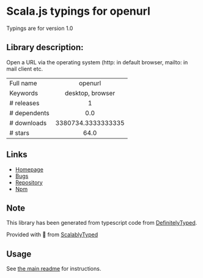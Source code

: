 
# Scala.js typings for openurl

Typings are for version 1.0

## Library description:
Open a URL via the operating system (http: in default browser, mailto: in mail client etc.

|                    |                 |
| ------------------ | :-------------: |
| Full name          | openurl |
| Keywords           | desktop, browser |
| # releases         | 1 |
| # dependents       | 0.0 |
| # downloads        | 3380734.3333333335 |
| # stars            | 64.0 |

## Links
- [Homepage](https://github.com/rauschma/openurl#readme)
- [Bugs](https://github.com/rauschma/openurl/issues)
- [Repository](https://github.com/rauschma/openurl)
- [Npm](https://www.npmjs.com/package/openurl)
    


## Note
This library has been generated from typescript code from [DefinitelyTyped](https://definitelytyped.org).

Provided with :purple_heart: from [ScalablyTyped](https://github.com/oyvindberg/ScalablyTyped)

## Usage
See [the main readme](../../readme.md) for instructions.


